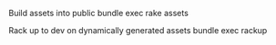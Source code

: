 Build assets into public
  bundle exec rake assets

Rack up to dev on dynamically generated assets
  bundle exec rackup